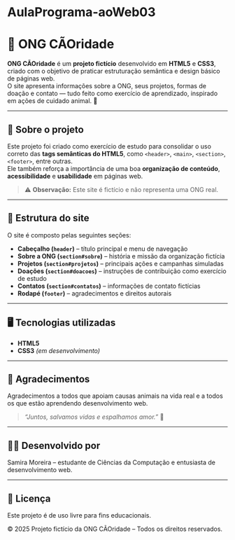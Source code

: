 # AulaPrograma-aoWeb03

# 🐾 ONG CÃOridade  

**ONG CÃOridade** é um **projeto fictício** desenvolvido em **HTML5** e **CSS3**, criado com o objetivo de praticar estruturação semântica e design básico de páginas web.  
O site apresenta informações sobre a ONG, seus projetos, formas de doação e contato — tudo feito como exercício de aprendizado, inspirado em ações de cuidado animal. 💛  

---

## 🌟 Sobre o projeto  

Este projeto foi criado como exercício de estudo para consolidar o uso correto das **tags semânticas do HTML5**, como `<header>`, `<main>`, `<section>`, `<footer>`, entre outras.  
Ele também reforça a importância de uma boa **organização de conteúdo**, **acessibilidade** e **usabilidade** em páginas web.  

> ⚠️ **Observação:** Este site é fictício e não representa uma ONG real.  

---

## 🧩 Estrutura do site  

O site é composto pelas seguintes seções:

- **Cabeçalho (`header`)** – título principal e menu de navegação  
- **Sobre a ONG (`section#sobre`)** – história e missão da organização fictícia  
- **Projetos (`section#projetos`)** – principais ações e campanhas simuladas  
- **Doações (`section#doacoes`)** – instruções de contribuição como exercício de estudo  
- **Contatos (`section#contatos`)** – informações de contato fictícias  
- **Rodapé (`footer`)** – agradecimentos e direitos autorais  

---

## 🖥️ Tecnologias utilizadas  

- **HTML5**  
- **CSS3** *(em desenvolvimento)*  

---

## 💛 Agradecimentos  

Agradecimentos a todos que apoiam causas animais na vida real e a todos os que estão aprendendo desenvolvimento web.  
> *“Juntos, salvamos vidas e espalhamos amor.”* 💛  

---

## 👩‍💻 Desenvolvido por  

Samira Moreira – estudante de Ciências da Computação e entusiasta de desenvolvimento web.  

---

## 📄 Licença  

Este projeto é de uso livre para fins educacionais.  

© 2025 Projeto fictício da ONG CÃOridade – Todos os direitos reservados.  
